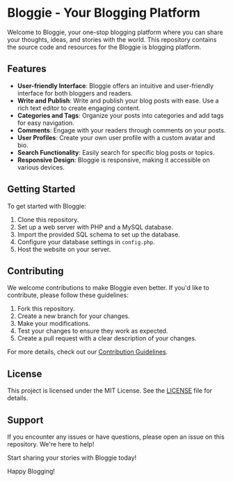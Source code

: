 
# Bloggie - Your Blogging Platform

Welcome to Bloggie, your one-stop blogging platform where you can share your thoughts, ideas, and stories with the world. This repository contains the source code and resources for the Bloggie is  blogging platform.

## Features

- **User-friendly Interface**: Bloggie offers an intuitive and user-friendly interface for both bloggers and readers.
- **Write and Publish**: Write and publish your blog posts with ease. Use a rich text editor to create engaging content.
- **Categories and Tags**: Organize your posts into categories and add tags for easy navigation.
- **Comments**: Engage with your readers through comments on your posts.
- **User Profiles**: Create your own user profile with a custom avatar and bio.
- **Search Functionality**: Easily search for specific blog posts or topics.
- **Responsive Design**: Bloggie is responsive, making it accessible on various devices.

## Getting Started

To get started with Bloggie:

1. Clone this repository.
2. Set up a web server with PHP and a MySQL database.
3. Import the provided SQL schema to set up the database.
4. Configure your database settings in `config.php`.
5. Host the website on your server.

## Contributing

We welcome contributions to make Bloggie even better. If you'd like to contribute, please follow these guidelines:

1. Fork this repository.
2. Create a new branch for your changes.
3. Make your modifications.
4. Test your changes to ensure they work as expected.
5. Create a pull request with a clear description of your changes.

For more details, check out our [Contribution Guidelines](CONTRIBUTING.md).

## License

This project is licensed under the MIT License. See the [LICENSE](LICENSE) file for details.

## Support

If you encounter any issues or have questions, please open an issue on this repository. We're here to help!

Start sharing your stories with Bloggie today!

Happy Blogging!


